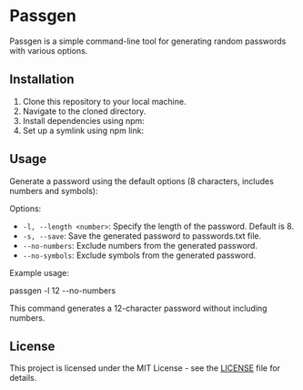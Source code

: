 # Passgen

Passgen is a simple command-line tool for generating random passwords with various options.

## Installation

1. Clone this repository to your local machine.
2. Navigate to the cloned directory.
3. Install dependencies using npm:
4. Set up a symlink using npm link:

## Usage

Generate a password using the default options (8 characters, includes numbers and symbols):


Options:
- `-l, --length <number>`: Specify the length of the password. Default is 8.
- `-s, --save`: Save the generated password to passwords.txt file.
- `--no-numbers`: Exclude numbers from the generated password.
- `--no-symbols`: Exclude symbols from the generated password.

Example usage:

passgen -l 12 --no-numbers


This command generates a 12-character password without including numbers.

## License

This project is licensed under the MIT License - see the [LICENSE](LICENSE) file for details.
